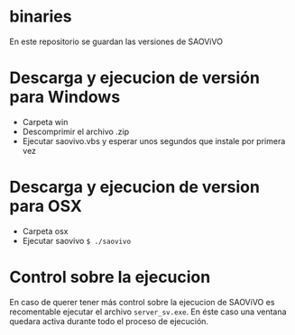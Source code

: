 # binaries
En este repositorio se guardan las versiones de SAOViVO
# Descarga y ejecucion de versión para Windows
- Carpeta win
- Descomprimir el archivo .zip
- Ejecutar saovivo.vbs y esperar unos segundos que instale por primera vez

# Descarga y ejecucion de version para OSX

- Carpeta osx
- Ejecutar saovivo
`$ ./saovivo`

# Control sobre la ejecucion

En caso de querer tener más control sobre la ejecucion de SAOViVO es recomentable ejecutar el archivo `server_sv.exe`. En éste caso una ventana quedara activa durante todo el proceso de ejecución.
